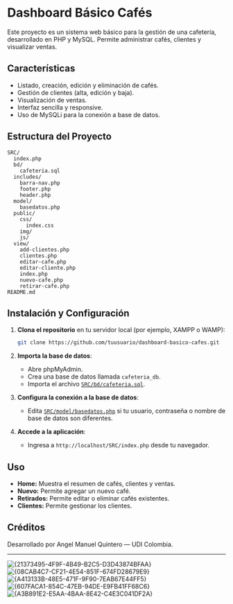 # Dashboard Básico Cafés

Este proyecto es un sistema web básico para la gestión de una cafetería, desarrollado en PHP y MySQL. Permite administrar cafés, clientes y visualizar ventas.

## Características

- Listado, creación, edición y eliminación de cafés.
- Gestión de clientes (alta, edición y baja).
- Visualización de ventas.
- Interfaz sencilla y responsive.
- Uso de MySQLi para la conexión a base de datos.

## Estructura del Proyecto

```
SRC/
  index.php
  bd/
    cafeteria.sql
  includes/
    barra-nav.php
    footer.php
    header.php
  model/
    basedatos.php
  public/
    css/
      index.css
    img/
    js/
  view/
    add-clientes.php
    clientes.php
    editar-cafe.php
    editar-cliente.php
    index.php
    nuevo-cafe.php
    retirar-cafe.php
README.md
```

## Instalación y Configuración

1. **Clona el repositorio** en tu servidor local (por ejemplo, XAMPP o WAMP):

   ```sh
   git clone https://github.com/tuusuario/dashboard-basico-cafes.git
   ```

2. **Importa la base de datos**:

   - Abre phpMyAdmin.
   - Crea una base de datos llamada `cafeteria_db`.
   - Importa el archivo [`SRC/bd/cafeteria.sql`](SRC/bd/cafeteria.sql).

3. **Configura la conexión a la base de datos**:

   - Edita [`SRC/model/basedatos.php`](SRC/model/basedatos.php) si tu usuario, contraseña o nombre de base de datos son diferentes.

4. **Accede a la aplicación**:

   - Ingresa a `http://localhost/SRC/index.php` desde tu navegador.

## Uso

- **Home:** Muestra el resumen de cafés, clientes y ventas.
- **Nuevo:** Permite agregar un nuevo café.
- **Retirados:** Permite editar o eliminar cafés existentes.
- **Clientes:** Permite gestionar los clientes.

## Créditos

Desarrollado por Angel Manuel Quintero — UDI Colombia.

---

![{21373495-4F9F-4B49-B2C5-D3D43874BFAA}](https://github.com/user-attachments/assets/764ef39a-e900-491e-b95d-91a2354383f3)
![{08CAB4C7-CF21-4E54-851F-674FD28679E9}](https://github.com/user-attachments/assets/74b1d986-c1e8-47f5-ba7c-50a00856a3b1)
![{A413133B-48E5-471F-9F90-7EAB67E44FF5}](https://github.com/user-attachments/assets/75013a7d-067c-4514-9ed7-34a0927ae1ce)
![{607FACA1-854C-47EB-94DE-E9FB41FF68C6}](https://github.com/user-attachments/assets/526965a3-d046-4921-88b3-cdfdd0a55550)
![{A3B891E2-E5AA-4BAA-8E42-C4E3C041DF2A}](https://github.com/user-attachments/assets/5f617f85-ef54-4f7a-ac6c-79df4b97c828)




